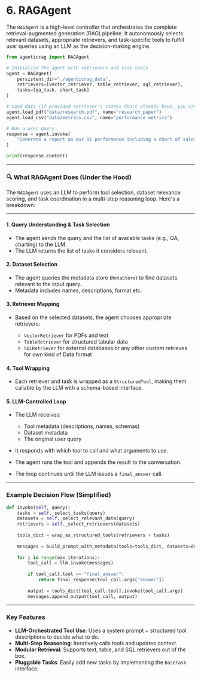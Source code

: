 # 6. RAGAgent

The `RAGAgent` is a high-level controller that orchestrates the complete retrieval-augmented generation (RAG) pipeline. It autonomously selects relevant datasets, appropriate retrievers, and task-specific tools to fulfill user queries using an LLM as the decision-making engine.

```python
from agenticrag import RAGAgent

# Initialize the agent with retrievers and task tools
agent = RAGAgent(
    persistent_dir="./agenticrag_data",
    retrievers=[vector_retriever, table_retriever, sql_retriever],
    tasks=[qa_task, chart_task]
)

# Load data (if provided retriever's stores don't already have, you can load directly through RAGAgent)
agent.load_pdf("data/research.pdf", name="research_paper")
agent.load_csv("data/metrics.csv", name="performance_metrics")

# Run a user query
response = agent.invoke(
    "Generate a report on our Q1 performance including a chart of sales by region"
)

print(response.content)
```

---

### 🔍 What RAGAgent Does (Under the Hood)

The `RAGAgent` uses an LLM to perform tool selection, dataset relevance scoring, and task coordination in a multi-step reasoning loop. Here's a breakdown:

---

#### 1. **Query Understanding & Task Selection**

* The agent sends the query and the list of available tasks (e.g., QA, charting) to the LLM.
* The LLM returns the list of tasks it considers relevant.

#### 2. **Dataset Selection**

* The agent queries the metadata store (`MetaStore`) to find datasets relevant to the input query.
* Metadata includes names, descriptions, format etc.

#### 3. **Retriever Mapping**

* Based on the selected datasets, the agent chooses appropriate retrievers:

  * `VectorRetriever` for PDFs and text
  * `TableRetriever` for structured tabular data
  * `SQLRetriever` for external databases
  or any other custom retrieves for own kind of Data format

#### 4. **Tool Wrapping**

* Each retriever and task is wrapped as a `StructuredTool`, making them callable by the LLM with a schema-based interface.

#### 5. **LLM-Controlled Loop**

* The LLM receives:

  * Tool metadata (descriptions, names, schemas)
  * Dataset metadata
  * The original user query
* It responds with which tool to call and what arguments to use.
* The agent runs the tool and appends the result to the conversation.
* The loop continues until the LLM issues a `final_answer` call.

---

###  Example Decision Flow (Simplified)

```python
def invoke(self, query):
    tasks = self._select_tasks(query)
    datasets = self._select_relevant_data(query)
    retrievers = self._select_retrievers(datasets)
    
    tools_dict = wrap_as_structured_tools(retrievers + tasks)
    
    messages = build_prompt_with_metadata(tools=tools_dict, datasets=datasets, query=query)
    
    for i in range(max_iterations):
        tool_call = llm.invoke(messages)
        
        if tool_call.tool == "final_answer":
            return final_response(tool_call.args["answer"])
        
        output = tools_dict[tool_call.tool].invoke(tool_call.args)
        messages.append_output(tool_call, output)
```

---

### Key Features

* **LLM-Orchestrated Tool Use**: Uses a system prompt + structured tool descriptions to decide what to do.
* **Multi-Step Reasoning**: Iteratively calls tools and updates context.
* **Modular Retrieval**: Supports text, table, and SQL retrievers out of the box.
* **Pluggable Tasks**: Easily add new tasks by implementing the `BaseTask` interface.
